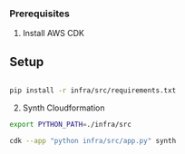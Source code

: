 
### Prerequisites 

1. Install AWS CDK



## Setup 

```bash

pip install -r infra/src/requirements.txt

```
2. Synth Cloudformation

```bash
export PYTHON_PATH=./infra/src

cdk --app "python infra/src/app.py" synth
```